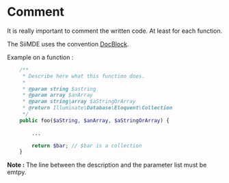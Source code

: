 # Comment

It is really important to comment the written code. At least for each function.

The SiiMDE uses the convention [DocBlock](http://docs.phpdoc.org/guides/docblocks.html#anatomy-of-a-docblock).

Example on a function :

```php
    /**
     * Describe here what this function does.
     *
     * @param string $astring
     * @param array $anArray
     * @param string|array $aStringOrArray
     * @return Illuminate\Database\Eloquent\Collection
     */
    public foo($aString, $anArray, $aStringOrArray) {
        
        ...

        return $bar; // $bar is a collection
    } 
```
**Note :** The line between the description and the parameter list must be emtpy.